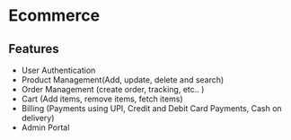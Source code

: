 # Ecommerce

## Features
- User Authentication
- Product Management(Add, update, delete and search)
- Order Management (create order, tracking, etc.. )
- Cart (Add items, remove items, fetch items)
- Billing (Payments using UPI, Credit and Debit Card Payments, Cash on delivery)
- Admin Portal 
